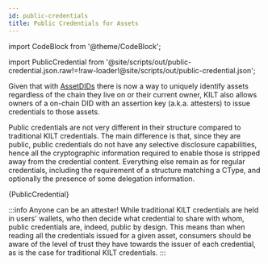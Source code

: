 ```yaml
---
id: public-credentials
title: Public Credentials for Assets
---
```


import CodeBlock from '@theme/CodeBlock';

import PublicCredential from '@site/scripts/out/public-credential.json.raw!=!raw-loader!@site/scripts/out/public-credential.json';

Given that with [AssetDIDs][asset-did-concepts] there is now a way to uniquely identify assets regardless of the chain they live on or their current owner, KILT also allows owners of a on-chain DID with an assertion key (a.k.a. attesters) to issue credentials to those assets.

Public credentials are not very different in their structure compared to traditional KILT credentials.
The main difference is that, since they are public, public credentials do not have any selective disclosure capabilities, hence all the cryptographic information required to enable those is stripped away from the credential content.
Everything else remain as for regular credentials, including the requirement of a structure matching a CType, and optionally the presence of some delegation information.

<CodeBlock className="language-json" title="Public credential example">
  {PublicCredential}
</CodeBlock>

:::info Anyone can be an attester!
While traditional KILT credentials are held in users' wallets, who then decide what credential to share with whom, public credentials are, indeed, public by design.
This means than when reading all the credentials issued for a given asset, consumers should be aware of the level of trust they have towards the issuer of each credential, as is the case for traditional KILT credentials.
:::

[asset-did-concepts]: ../04_asset_dids.md